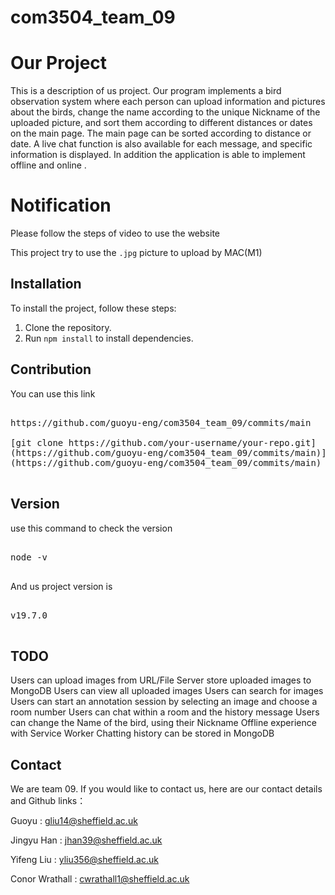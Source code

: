 # com3504_team_09
# Our Project

This is a description of us project.
Our program implements a bird observation system where each person can upload information and pictures about the birds, change the name according to the unique Nickname of the uploaded picture, and sort them according to different distances or dates on the main page. The main page can be sorted according to distance or date. A live chat function is also available for each message, and specific information is displayed. In addition the application is able to implement offline and online .

# Notification
Please follow the steps of video to use the website

This project try to use the `.jpg` picture to upload by MAC(M1)


## Installation

To install the project, follow these steps:

1. Clone the repository.
2. Run `npm install` to install dependencies.

## Contribution

You can use this link

<pre>

https://github.com/guoyu-eng/com3504_team_09/commits/main

[git clone https://github.com/your-username/your-repo.git]
(https://github.com/guoyu-eng/com3504_team_09/commits/main)]
(https://github.com/guoyu-eng/com3504_team_09/commits/main)

</pre>
## Version
use this command to check the version
<pre>

node -v

</pre>
And us project version is 
<pre>

v19.7.0

</pre>


## TODO

Users can upload images from URL/File
Server store uploaded images to MongoDB
Users can view all uploaded images
Users can search for images
Users can start an annotation session by selecting an image and choose a room number
Users can chat within a room and the history message
Users can change the Name of the bird, using their Nickname
Offline experience with Service Worker
Chatting history can be stored in MongoDB




## Contact

We are team 09. If you would like to contact us, here are our contact details and Github links：

Guoyu : gliu14@sheffield.ac.uk

Jingyu Han : jhan39@sheffield.ac.uk

Yifeng Liu : yliu356@sheffield.ac.uk

Conor Wrathall : cwrathall1@sheffield.ac.uk


